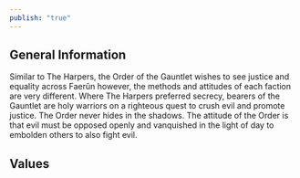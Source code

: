 ```yaml
---
publish: "true"
---
```

## General Information
Similar to The Harpers, the Order of the Gauntlet wishes to see justice and equality across Faerûn however, the methods and attitudes of each faction are very different. Where The Harpers preferred secrecy, bearers of the Gauntlet are holy warriors on a righteous quest to crush evil and promote justice. The Order never hides in the shadows. The attitude of the Order is that evil must be opposed openly and vanquished in the light of day to embolden others to also fight evil.

## Values
